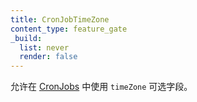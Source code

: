 ```yaml
---
title: CronJobTimeZone
content_type: feature_gate
_build:
  list: never
  render: false
---
```

<!--
Allow the use of the `timeZone` optional field in [CronJobs](/docs/concepts/workloads/controllers/cron-jobs/)
-->
允许在 [CronJobs](/zh-cn/docs/concepts/workloads/controllers/cron-jobs/)
中使用 `timeZone` 可选字段。
